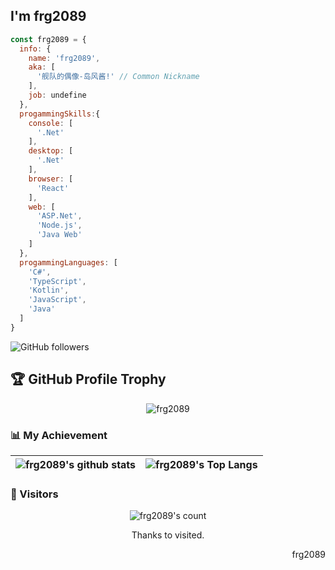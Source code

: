 ## I'm frg2089

```javascript
const frg2089 = {
  info: {
    name: 'frg2089',
    aka: [
      '舰队的偶像-岛风酱!' // Common Nickname
    ],
    job: undefine
  },
  progammingSkills:{
    console: [
      '.Net'
    ],
    desktop: [
      '.Net'
    ],
    browser: [
      'React'
    ],
    web: [
      'ASP.Net',
      'Node.js',
      'Java Web'
    ]
  },
  progammingLanguages: [
    'C#',
    'TypeScript',
    'Kotlin',
    'JavaScript',
    'Java'
  ]
}
```
![GitHub followers](https://img.shields.io/github/followers/frg2089?style=social)

## 🏆 GitHub Profile Trophy
<div align="center">
  <img src="https://github-profile-trophy-ecru.vercel.app/?username=frg2089&row=1&column=8&no-frame=true" alt="frg2089"/>
</div>


### 📊 My Achievement
|![frg2089's github stats](https://github-readme-stats.vercel.app/api?username=frg2089&show_icons=true&theme=midnight-purple&count_private=true)|![frg2089's Top Langs](https://github-readme-stats.vercel.app/api/top-langs/?username=frg2089&theme=midnight-purple&exclude_repo=frg2089.github.io&layout=compact)|
|-|-|

### 👀 Visitors
<div align="center">
  <img src="https://count.getloli.com/get/@frg2089" alt="frg2089's count"/>
  <p>Thanks to visited.</p>
</div>
<div align=right>
  <p>frg2089</p>
</div>
